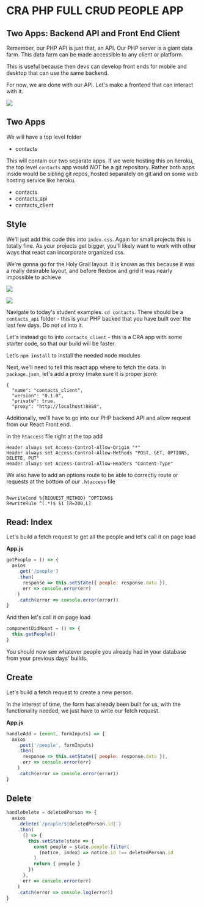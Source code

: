 # CRA PHP FULL CRUD PEOPLE APP

## Two Apps: Backend API and Front End Client

Remember, our PHP API is just that, an API. Our PHP server is a giant data farm. This data farm can be made accessible to any client or platform.

This is useful because then devs can develop front ends for mobile and desktop that can use the same backend.

For now, we are done with our API. Let's make a frontend that can interact with it.

![](https://i.imgur.com/zm4EeFX.png)

## Two Apps

We will have a top level folder

- contacts

This will contain our two separate apps. If we were hosting this on heroku, the top level `contacts` app would _NOT_ be a git repository. Rather both apps inside would be sibling git repos, hosted separately on git and on some web hosting service like heroku.

- contacts
- contacts_api
- contacts_client

## Style

We'll just add this code this into `index.css`. Again for small projects this is totally fine. As your projects get bigger, you'll likely want to work with other ways that react can incorporate organized css.

We're gonna go for the Holy Grail layout. It is known as this because it was a really desirable layout, and before flexbox and grid it was nearly impossible to achieve

![](https://i0.wp.com/css-tricks.com/wp-content/uploads/2017/02/holy-grail-example.jpg?ssl=1)

![](https://i.imgur.com/hcykW6J.png)

Navigate to today's student examples. `cd contacts`. There should be a `contacts_api` folder - this is your PHP backed that you have built over the last few days. Do not `cd` into it.

Let's instead go to into `contacts_client` - this is a CRA app with some starter code, so that our build will be faster.

Let's `npm install` to install the needed node modules

Next, we'll need to tell this react app where to fetch the data. In `package.json`, let's add a proxy (make sure it is proper json):

```
{
  "name": "contacts_client",
  "version": "0.1.0",
  "private": true,
  "proxy": "http://localhost:8888",
```

Additionally, we'll have to go into our PHP backend API and allow request from our React Front end.

in the `htaccess` file right at the top add

```
Header always set Access-Control-Allow-Origin "*"
Header always set Access-Control-Allow-Methods "POST, GET, OPTIONS, DELETE, PUT"
Header always set Access-Control-Allow-Headers "Content-Type"
```

We also have to add an options route to be able to correctly route or requests at the bottom of our `.htaccess` file

```

RewriteCond %{REQUEST_METHOD} ^OPTIONS$
RewriteRule ^(.*)$ $1 [R=200,L]
```

## Read: Index

Let's build a fetch request to get all the people and let's call it on page load

**App.js**

```js
getPeople = () => {
  axios
    .get('/people')
    .then(
      response => this.setState({ people: response.data }),
      err => console.error(err)
    )
    .catch(error => console.error(error))
}
```

And then let's call it on page load

```js
componentDidMount = () => {
  this.getPeople()
}
```

You should now see whatever people you already had in your database from your previous days' builds.

## Create

Let's build a fetch request to create a new person.

In the interest of time, the form has already been built for us, with the functionality needed, we just have to write our fetch request.

**App.js**

```js
handleAdd = (event, formInputs) => {
  axios
    .post('/people', formInputs)
    .then(
      response => this.setState({ people: response.data }),
      err => console.error(err)
    )
    .catch(error => console.error(error))
}
```

## Delete

```js
handleDelete = deletedPerson => {
  axios
    .delete(`/people/${deletedPerson.id}`)
    .then(
      () => {
        this.setState(state => {
          const people = state.people.filter(
            (notice, index) => notice.id !== deletedPerson.id
          )
          return { people }
        })
      },
      err => console.error(err)
    )
    .catch(error => console.log(error))
}
```
